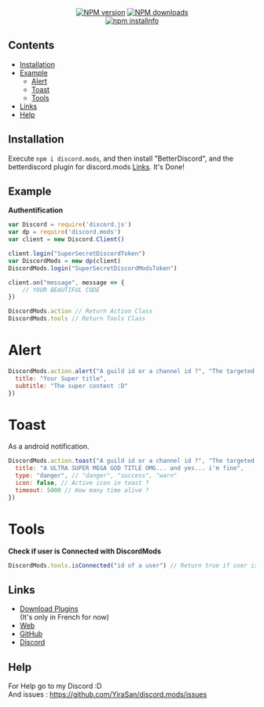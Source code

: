 <div align="center">
  <a href="https://www.npmjs.com/package/discord.mods"><img src="https://img.shields.io/npm/v/discord.mods.svg?maxAge=3600" alt="NPM version" /></a>  
    <a href="https://www.npmjs.com/package/discord.mods"><img src="https://img.shields.io/npm/dt/discord.mpds.svg?maxAge=3600" alt="NPM downloads" /></a><br>
  <a href="https://nodei.co/npm/discord.mods/"><img src="https://nodei.co/npm/discord.mods.png?downloads=true&stars=true" alt="npm installnfo" /></a>
</div>

## Contents

- [Installation](#installation)
- [Example](#example)
  - [Alert](#alert)
  - [Toast](#toast)
  - [Tools](#tools)
- [Links](#links)
- [Help](#help)

## Installation

Execute `npm i discord.mods`, and then install "BetterDiscord", and the betterdiscord plugin for discord.mods [Links](#links).
It's Done!

## Example

**Authentification**

```js
var Discord = require('discord.js')
var dp = require('discord.mods')
var client = new Discord.Client()

client.login("SuperSecretDiscordToken")
var DiscordMods = new dp(client)
DiscordMods.login("SuperSecretDiscordModsToken")

client.on("message", message => {
    // YOUR BEAUTIFUL CODE
})
```

```js
DiscordMods.action // Return Action Class
DiscordMods.tools // Return Tools Class
```

# Alert

```js
DiscordMods.action.alert("A guild id or a channel id ?", "The targeted user :D", {
  title: "Your Super title",
  subtitle: "The super content :D"
})
```

# Toast 
As a android notification.

```js
DiscordMods.action.toast("A guild id or a channel id ?", "The targeted user :D", {
  title: "A ULTRA SUPER MEGA GOD TITLE OMG... and yes... i'm fine",
  type: "danger", // "danger", "success", "warn"
  icon: false, // Active icon in toast ?
  timeout: 5000 // How many time alive ?
})
```

# Tools

**Check if user is Connected with DiscordMods**

```js
DiscordMods.tools.isConnected("id of a user") // Return true if user is connected else return false
```

## Links

- <a href="https://discordmods.cmtapp.fr/api?v=2&r=download">Download Plugins</a><br> (It's only in French for now)
- <a href="https://discordmods.cmtapp.fr/">Web</a><br>
- <a href="https://github.com/YiraSan/discord.mods">GitHub</a><br>
- <a href="https://discord.gg/4QwrJmj">Discord</a>

## Help

For Help go to my Discord :D<br>
And issues : https://github.com/YiraSan/discord.mods/issues
